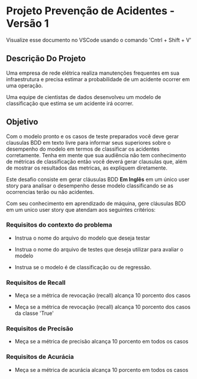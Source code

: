 # Projeto Prevenção de Acidentes - Versão 1

Visualize esse documento no VSCode usando o comando 'Cntrl + Shift + V'

## Descrição Do Projeto

Uma empresa de rede elétrica realiza manutenções frequentes em sua infraestrutura e precisa estimar a probabilidade de um acidente ocorrer em uma operação.

Uma equipe de cientistas de dados desenvolveu um modelo de classificação que estima se um acidente irá ocorrer.


## Objetivo

Com o modelo pronto e os casos de teste preparados você deve gerar clausulas BDD em texto livre para informar seus superiores sobre o desempenho do modelo em termos de classificar os acidentes corretamente. Tenha em mente que sua audiência não tem conhecimento de métricas de classificação então você deverá gerar clausulas que, além de mostrar os resultados das metricas, as expliquem diretamente.

Este desafio consiste em gerar cláusulas BDD __Em Inglês__ em um único user story para analisar o desempenho desse modelo classificando se as ocorrencias terão ou não acidentes.

Com seu conhecimento em aprendizado de máquina, gere cláusulas BDD em um unico user story que atendam aos seguintes critérios:

### Requisitos do contexto do problema

- Instrua o nome do arquivo do modelo que deseja testar

- Instrua o nome do arquivo de testes que deseja utilizar para avaliar o modelo

- Instrua se o modelo é de classificação ou de regressão.

### Requisitos de Recall

- Meça se a métrica de revocação (recall) alcança 10 porcento dos casos 

- Meça se a métrica de revocação (recall) alcança 10 porcento dos casos da classe 'True'


### Requisitos de Precisão

- Meça se a métrica de precisão alcança 10 porcento em todos os casos


### Requisitos de Acurácia

- Meça se a métrica de acurácia alcança 10 porcento em todos os casos
